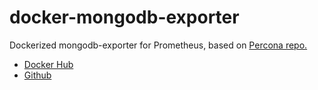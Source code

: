 # docker-mongodb-exporter
Dockerized mongodb-exporter for Prometheus, based on [Percona repo.](https://github.com/percona/mongodb_exporter)

- [Docker Hub](https://hub.docker.com/r/jaels/mongodb-exporter/)
- [Github](https://github.com/renderqwerty/docker-mongodb-exporter)
